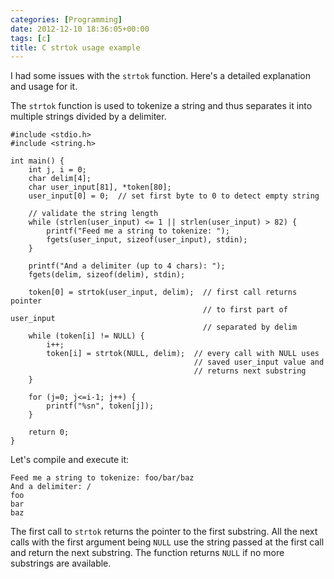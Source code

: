 ```yaml
---
categories: [Programming]
date: 2012-12-10 18:36:05+00:00
tags: [c]
title: C strtok usage example
---
```


I had some issues with the `strtok` function. Here's a detailed explanation and usage for it.

The `strtok` function is used to tokenize a string and thus separates it into multiple strings divided by a delimiter.

    #include <stdio.h>
    #include <string.h>

    int main() {
        int j, i = 0;
        char delim[4];
        char user_input[81], *token[80];
        user_input[0] = 0;  // set first byte to 0 to detect empty string

        // validate the string length
        while (strlen(user_input) <= 1 || strlen(user_input) > 82) {
            printf("Feed me a string to tokenize: ");
            fgets(user_input, sizeof(user_input), stdin);
        }

        printf("And a delimiter (up to 4 chars): ");
        fgets(delim, sizeof(delim), stdin);

        token[0] = strtok(user_input, delim);  // first call returns pointer
                                               // to first part of user_input
                                               // separated by delim
        while (token[i] != NULL) {
            i++;
            token[i] = strtok(NULL, delim);  // every call with NULL uses
                                             // saved user_input value and
                                             // returns next substring
        }

        for (j=0; j<=i-1; j++) {
            printf("%sn", token[j]);
        }

        return 0;
    }

Let's compile and execute it:

    Feed me a string to tokenize: foo/bar/baz
    And a delimiter: /
    foo
    bar
    baz

The first call to `strtok` returns the pointer to the first substring. All the next calls with the first argument being `NULL` use the string passed at the first call and return the next substring. The function returns `NULL` if no more substrings are available.
